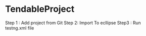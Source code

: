 # TendableProject
Step 1 : Add project from Git
Step 2: Import To ecllipse
Step3 : Run testng.xml file

 
 
